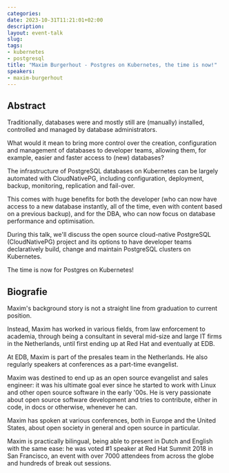 ```yaml
---
categories:
date: 2023-10-31T11:21:01+02:00
description:
layout: event-talk
slug:
tags:
- kubernetes
- postgresql
title: "Maxim Burgerhout - Postgres on Kubernetes, the time is now!"
speakers:
- maxim-burgerhout
---
```


## Abstract

Traditionally, databases were and mostly still are (manually) installed, controlled and managed by database administrators.

What would it mean to bring more control over the creation, configuration and management of databases to developer teams, allowing them, for example, easier and faster access to (new) databases?

The infrastructure of PostgreSQL databases on Kubernetes can be largely automated with CloudNativePG, including configuration, deployment, backup, monitoring, replication and fail-over.

This comes with huge benefits for both the developer (who can now have access to a new database instantly, all of the time, even with content based on a previous backup), and for the DBA, who can now focus on database performance and optimisation.

During this talk, we'll discuss the open source cloud-native PostgreSQL (CloudNativePG) project and its options to have developer teams declaratively build, change and maintain PostgreSQL clusters on Kubernetes.

The time is now for Postgres on Kubernetes!

## Biografie

Maxim's background story is not a straight line from graduation to current position.

Instead, Maxim has worked in various fields, from law enforcement to academia, through being a consultant in several mid-size and large IT firms in the Netherlands, until first ending up at Red Hat and eventually at EDB.

At EDB, Maxim is part of the presales team in the Netherlands. He also regularly speakers at conferences as a part-time evangelist.

Maxim was destined to end up as an open source evangelist and sales engineer: it was his ultimate goal ever since he started to work with Linux and other open source software in the early '00s. He is very passionate about open source software development and tries to contribute, either in code, in docs or otherwise, whenever he can.

Maxim has spoken at various conferences, both in Europe and the United States, about open society in general and open source in particular.

Maxim is practically bilingual, being able to present in Dutch and English with the same ease: he was voted #1 speaker at Red Hat Summit 2018 in San Francisco, an event with over 7000 attendees from across the globe and hundreds of break out sessions.

